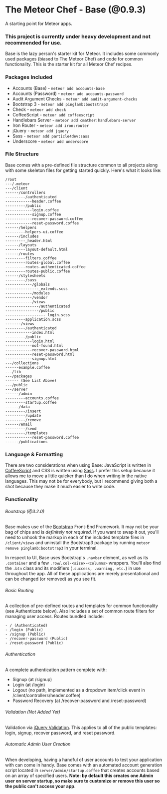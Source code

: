 # The Meteor Chef - Base (@0.9.3)
A starting point for Meteor apps.

### **This project is currently under heavy development and not recommended for use.**

Base is the lazy person's starter kit for Meteor. It includes some commonly used packages (biased to The Meteor Chef) and code for common functionality. This is the starter kit for all Meteor Chef recipes.

### Packages Included
- Accounts (Base) - `meteor add accounts-base`
- Accounts (Password) - `meteor add accounts-password`
- Audit Argument Checks - `meteor add audit-argument-checks`
- Bootstrap 3 - `meteor add pinglamb:bootstrap3`
- Check - `meteor add check`
- CoffeeScript - `meteor add coffeescript`
- Handlebars Server - `meteor add cmather:handlebars-server`
- Iron Router - `meteor add iron:router`
- jQuery - `meteor add jquery`
- Sass - `meteor add particle4dev:sass`
- Underscore - `meteor add underscore`

### File Structure
Base comes with a pre-defined file structure common to all projects along with some skeleton files for getting started quickly. Here's what it looks like:

```
/root
---/.meteor
---/client
------/controllers
---------/authenticated
------------header.coffee
---------/public
------------login.coffee
------------signup.coffee
------------recover-password.coffee
------------reset-password.coffee
------/helpers
---------helpers-ui.coffee
------/includes
---------_header.html
------/layouts
---------layout-default.html
------/routes
---------filters.coffee
---------routes-global.coffee
---------routes-authenticated.coffee
---------routes-public.coffee
------/stylesheets
---------/sass
------------/globals
---------------_extends.scss
------------/modules
------------/vendor
------------/views
---------------/authenticated
---------------/public
------------------_login.scss
---------application.scss
-------/views
---------/authenticated
------------index.html
---------/public
------------login.html
------------not-found.html
------------recover-password.html
------------reset-password.html
------------signup.html
---/collections
------example.coffee
---/lib
---/packages
------ (See List Above)
---/public
---/server
------/admin
---------accounts.coffee
---------startup.coffee
------/data
---------/insert
---------/update
---------/remove
------/email
---------/send
---------/templates
------------reset-password.coffee
------/publications
```

### Language & Formatting
There are two considerations when using Base: JavaScript is written in [CoffeeScript](http://coffeescript.org) and CSS is written using [Sass](http://sass-lang.com). I prefer this setup because it allows me to move a little quicker than I do when writing in the native languages. This may not be for everybody, but I recommend giving both a shot because they make it much easier to write code.

### Functionality

###### Bootstrap (@3.2.0)
Base makes use of the [Bootstrap](http://getbootstrap.com) Front-End Framework. It may not be your bag of chips and is *definitely not required*. If you want to swap it out, you'll need to unhook the markup in each of the included template files in `/client/views` and uninstall the Bootstrap3 package by running `meteor remove pinglamb:bootstrap3` in your terminal.

In respect to UI, Base uses Bootstrap's `.navbar` element, as well as its `.container` and a few `.row`/`.col-<size>-<columns>` wrappers. You'll also find the `.btn` class and its modifiers (`.success, .warning, etc.`) in use throughout the app. All of these applications are merely presentational and can be changed (or removed) as you see fit.

###### Basic Routing
A collection of pre-defined routes and templates for common functionality (see Authenticate below). Also includes a set of common route filters for managing user access. Routes bundled include:

```
- / (Authenticated)
- /login (Public)
- /signup (Public)
- /recover-password (Public)
- /reset-password (Public)
```

###### Authentication
A complete authentication pattern complete with:

- Signup (at /signup)
- Login (at /login)
- Logout (no path, implemented as a dropdown item/click event in /client/controllers/header.coffee)
- Password Recovery (at /recover-password and /reset-password)

###### Validation (Not Added Yet)
Validation via [jQuery Validation](http://jqueryvalidation.org). This applies to all of the public templates: login, signup, recover password, and reset password.

###### Automatic Admin User Creation
When developing, having a handful of user accounts to test your application with can come in handy. Base comes with an automated account generation script located in `server/admin/startup.coffee` that creates accounts based on an array of specified users. **Note: by default this creates one Admin user on server startup, so make sure to customize or remove this user so the public can't access your app**.
